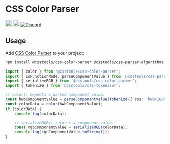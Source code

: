 # CSS Color Parser

[<img alt="npm version" src="https://img.shields.io/npm/v/@csstools/css-color-parser.svg" height="20">][npm-url]
[<img alt="Build Status" src="https://github.com/csstools/postcss-plugins/workflows/test/badge.svg" height="20">][cli-url]
[<img alt="Discord" src="https://shields.io/badge/Discord-5865F2?logo=discord&logoColor=white">][discord]

## Usage

Add [CSS Color Parser] to your project:

```bash
npm install @csstools/css-color-parser @csstools/css-parser-algorithms @csstools/css-tokenizer --save-dev
```

```ts
import { color } from '@csstools/css-color-parser';
import { isFunctionNode, parseComponentValue } from '@csstools/css-parser-algorithms';
import { serializeRGB } from '@csstools/css-color-parser';
import { tokenize } from '@csstools/css-tokenizer';

// color() expects a parsed component value.
const hwbComponentValue = parseComponentValue(tokenize({ css: 'hwb(10deg 10% 20%)' }));
const colorData = color(hwbComponentValue);
if (colorData) {
	console.log(colorData);

	// serializeRGB() returns a component value.
	const rgbComponentValue = serializeRGB(colorData);
	console.log(rgbComponentValue.toString());
}
```

[cli-url]: https://github.com/csstools/postcss-plugins/actions/workflows/test.yml?query=workflow/test
[discord]: https://discord.gg/bUadyRwkJS
[npm-url]: https://www.npmjs.com/package/@csstools/css-color-parser

[CSS Color Parser]: https://github.com/csstools/postcss-plugins/tree/main/packages/css-color-parser
